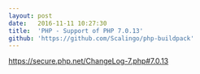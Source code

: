 ```yaml
---
layout:	post
date:	2016-11-11 10:27:30
title:	'PHP - Support of PHP 7.0.13'
github: 'https://github.com/Scalingo/php-buildpack'
---
```


https://secure.php.net/ChangeLog-7.php#7.0.13
